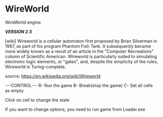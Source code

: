 # WireWorld
WireWorld engine

***VERSION 2.5***

[wiki]
Wireworld is a cellular automaton first proposed by Brian Silverman in 1987,
as part of his program Phantom Fish Tank. It subsequently became more widely known as
a result of an article in the "Computer Recreations" column of Scientific American.
Wireworld is particularly suited to simulating electronic logic elements, or "gates", and,
despite the simplicity of the rules, Wireworld is Turing-complete.

source: https://en.wikipedia.org/wiki/Wireworld

---CONTROL---
R- Run the game
B- Break(stop the game)
C- Set all cells as empty

Click on cell to change the state

If you want to change options, you need to run game from Loader.exe
